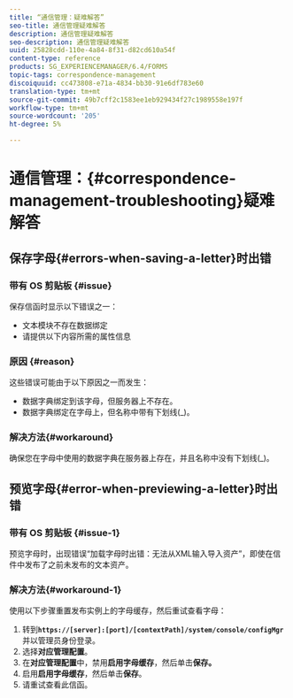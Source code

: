 ```yaml
---
title: “通信管理：疑难解答”
seo-title: 通信管理疑难解答
description: 通信管理疑难解答
seo-description: 通信管理疑难解答
uuid: 25828cdd-110e-4a84-8f31-d82cd610a54f
content-type: reference
products: SG_EXPERIENCEMANAGER/6.4/FORMS
topic-tags: correspondence-management
discoiquuid: cc473808-e71a-4834-bb30-91e6df783e60
translation-type: tm+mt
source-git-commit: 49b7cff2c1583ee1eb929434f27c1989558e197f
workflow-type: tm+mt
source-wordcount: '205'
ht-degree: 5%

---
```



# 通信管理：{#correspondence-management-troubleshooting}疑难解答

## 保存字母{#errors-when-saving-a-letter}时出错

### 带有 OS 剪贴板 {#issue}

保存信函时显示以下错误之一：

* 文本模块不存在数据绑定
* 请提供以下内容所需的属性信息

### 原因 {#reason}

这些错误可能由于以下原因之一而发生：

* 数据字典绑定到该字母，但服务器上不存在。
* 数据字典绑定在字母上，但名称中带有下划线(_)。

### 解决方法{#workaround}

确保您在字母中使用的数据字典在服务器上存在，并且名称中没有下划线(_)。

## 预览字母{#error-when-previewing-a-letter}时出错

### 带有 OS 剪贴板 {#issue-1}

预览字母时，出现错误“加载字母时出错：无法从XML输入导入资产”，即使在信件中发布了之前未发布的文本资产。

### 解决方法{#workaround-1}

使用以下步骤重置发布实例上的字母缓存，然后重试查看字母：

1. 转到&#x200B;**`https://[server]:[port]/[contextPath]/system/console/configMgr`**&#x200B;并以管理员身份登录。
1. 选择&#x200B;**对应管理配置**。
1. 在&#x200B;**对应管理配置**&#x200B;中，禁用&#x200B;**启用字母缓存**，然后单击&#x200B;**保存。**
1. 启用&#x200B;**启用字母缓存**，然后单击&#x200B;**保存**。
1. 请重试查看此信函。

